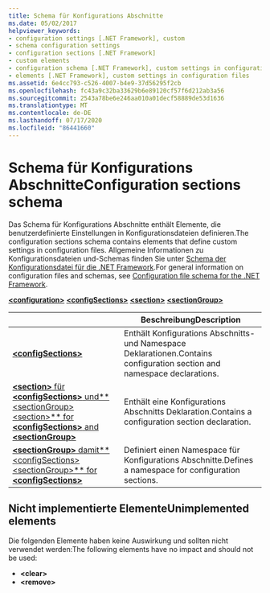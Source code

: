 ```yaml
---
title: Schema für Konfigurations Abschnitte
ms.date: 05/02/2017
helpviewer_keywords:
- configuration settings [.NET Framework], custom
- schema configuration settings
- configuration sections [.NET Framework]
- custom elements
- configuration schema [.NET Framework], custom settings in configuration files
- elements [.NET Framework], custom settings in configuration files
ms.assetid: 6e4cc793-c526-4007-b4e9-37d56295f2cb
ms.openlocfilehash: fc43a9c32ba33629b6e89120cf57f6d212ab3a56
ms.sourcegitcommit: 2543a78be6e246aa010a01decf58889de53d1636
ms.translationtype: MT
ms.contentlocale: de-DE
ms.lasthandoff: 07/17/2020
ms.locfileid: "86441660"
---
```

# <a name="configuration-sections-schema"></a><span data-ttu-id="fd180-102">Schema für Konfigurations Abschnitte</span><span class="sxs-lookup"><span data-stu-id="fd180-102">Configuration sections schema</span></span>

<span data-ttu-id="fd180-103">Das Schema für Konfigurations Abschnitte enthält Elemente, die benutzerdefinierte Einstellungen in Konfigurationsdateien definieren.</span><span class="sxs-lookup"><span data-stu-id="fd180-103">The configuration sections schema contains elements that define custom settings in configuration files.</span></span> <span data-ttu-id="fd180-104">Allgemeine Informationen zu Konfigurationsdateien und-Schemas finden Sie unter [Schema der Konfigurationsdatei für die .NET Framework](index.md).</span><span class="sxs-lookup"><span data-stu-id="fd180-104">For general information on configuration files and schemas, see [Configuration file schema for the .NET Framework](index.md).</span></span>

[**\<configuration>**](configuration-element.md)
[**\<configSections>**](configsections-element-for-configuration.md)
[**\<section>**](section-element.md)
[**\<sectionGroup>**](sectiongroup-element-for-configsections.md)

|     | <span data-ttu-id="fd180-105">Beschreibung</span><span class="sxs-lookup"><span data-stu-id="fd180-105">Description</span></span> |
| --- | ----------- |
| [**\<configSections>**](configsections-element-for-configuration.md) | <span data-ttu-id="fd180-106">Enthält Konfigurations Abschnitts-und Namespace Deklarationen.</span><span class="sxs-lookup"><span data-stu-id="fd180-106">Contains configuration section and namespace declarations.</span></span> |
| [<span data-ttu-id="fd180-107">**\<section>** für **\<configSections>** und**\<sectionGroup>**</span><span class="sxs-lookup"><span data-stu-id="fd180-107">**\<section>** for **\<configSections>** and **\<sectionGroup>**</span></span>](section-element.md) | <span data-ttu-id="fd180-108">Enthält eine Konfigurations Abschnitts Deklaration.</span><span class="sxs-lookup"><span data-stu-id="fd180-108">Contains a configuration section declaration.</span></span> |
| [<span data-ttu-id="fd180-109">**\<sectionGroup>** damit**\<configSections>**</span><span class="sxs-lookup"><span data-stu-id="fd180-109">**\<sectionGroup>** for **\<configSections>**</span></span>](sectiongroup-element-for-configsections.md) | <span data-ttu-id="fd180-110">Definiert einen Namespace für Konfigurations Abschnitte.</span><span class="sxs-lookup"><span data-stu-id="fd180-110">Defines a namespace for configuration sections.</span></span> |

<a name="dep"></a>

## <a name="unimplemented-elements"></a><span data-ttu-id="fd180-111">Nicht implementierte Elemente</span><span class="sxs-lookup"><span data-stu-id="fd180-111">Unimplemented elements</span></span>

<span data-ttu-id="fd180-112">Die folgenden Elemente haben keine Auswirkung und sollten nicht verwendet werden:</span><span class="sxs-lookup"><span data-stu-id="fd180-112">The following elements have no impact and should not be used:</span></span>

* **\<clear>**
* **\<remove>**
